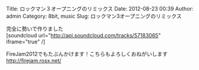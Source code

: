 Title: ロックマン３オープニングのリミックス
Date: 2012-08-23 00:39
Author: admin
Category: 8bit, music
Slug: ロックマン3オープニングのリミックス

完全に勢いで作りました  
[soundcloud url="http://api.soundcloud.com/tracks/57183065"
iframe="true" /]

FireJam2012でもたぶんかけます！こちらもよろしくおねがいします  
<http://firejam.rosx.net/>
